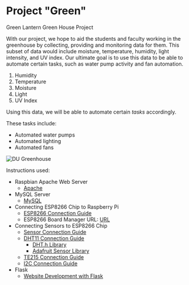# Project "Green"

Green Lantern Green House Project

With our project, we hope to aid the students and faculty working in the greenhouse by collecting, providing and monitoring data for them. This subset of data would include moisture, temperature, humidity, light intensity, and UV index. Our ultimate goal is to use this data to be able to automate certain tasks, such as water pump activity and fan automation. 
1. Humidity
2. Temperature
3. Moisture
4. Light
5. UV Index

Using this data, we will be able to automate certain *tasks* accordingly.

These tasks include:
* Automated water pumps
* Automated lighting
* Automated fans

![DU Greenhouse](http://newsroom.dom.edu/sites/newsroom.dom.edu/files/styles/large/public/kaleys.jpg?itok=Kj-7vdjN)

Instructions used:

* Raspbian Apache Web Server
  * [Apache](https://www.raspberrypi.org/documentation/remote-access/web-server/apache.md)
* MySQL Server
  * [MySQL](https://www.stewright.me/2014/06/tutorial-install-mysql-server-on-raspberry-pi/)
* Connecting ESP8266 Chip to Raspberry Pi
  * [ESP8266 Connection Guide](https://openhomeautomation.net/connect-esp8266-raspberry-pi)
  * ESP8266 Board Manager URL: [URL](http://arduino.esp8266.com/stable/package_esp8266com_index.json)
* Connecting Sensors to ESP8266 Chip
  * [Sensor Connection Guide](https://www.losant.com/blog/getting-started-with-the-esp8266-and-dht22-sensor)
  * [DHT11 Connection Guide](http://www.instructables.com/id/Interface-DHT11-Humidity-Sensor-Using-NodeMCU/)
    * [DHT.h Library](https://github.com/esp8266/Basic/blob/master/libraries/DHT_sensor_library/DHT.h)
    * [Adafruit Sensor Library](https://github.com/adafruit/Adafruit_Sensor)
  * [TE215 Connection Guide](https://www.youtube.com/watch?v=9TD6mOyowcg)
  * [I2C Connection Guide](http://www.techparva.com/index.php/2017/08/31/bh1750-light-sensor-nodemcu-micropython/)
* Flask 
	* [Website Development with Flask](https://projects.raspberrypi.org/en/projects/python-web-server-with-flask/9)
